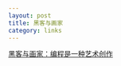 ```yaml
---
layout: post
title: 黑客与画家
category: links
---
```



[黑客与画家：编程是一种艺术创作](http://www.dewen.io/blog/art "黑客与画家")